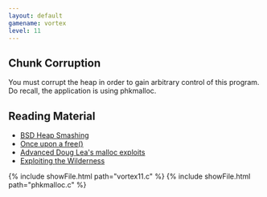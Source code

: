 ```yaml
---
layout: default
gamename: vortex
level: 11
---
```

Chunk Corruption
----------------
You must corrupt the heap in order to gain arbitrary control of this
program. Do recall, the application is using phkmalloc.

Reading Material
----------------
- [BSD Heap Smashing][]
- [Once upon a free()][]
- [Advanced Doug Lea's malloc exploits][]
- [Exploiting the Wilderness][]

{% include showFile.html path="vortex11.c" %}
{% include showFile.html path="phkmalloc.c" %}

[BSD Heap Smashing]: http://freeworld.thc.org/root/docs/exploit_writing/BSD-heap-smashing.txt
[Once upon a free()]: http://www.phrack.org/issues.html?issue=57&id=9#article
[Advanced Doug Lea's malloc exploits]: http://www.phrack.org/issues.html?issue=61&id=6#article
[Exploiting the Wilderness]: http://archive.cert.uni-stuttgart.de/vuln-dev/2004/02/msg00025.html

